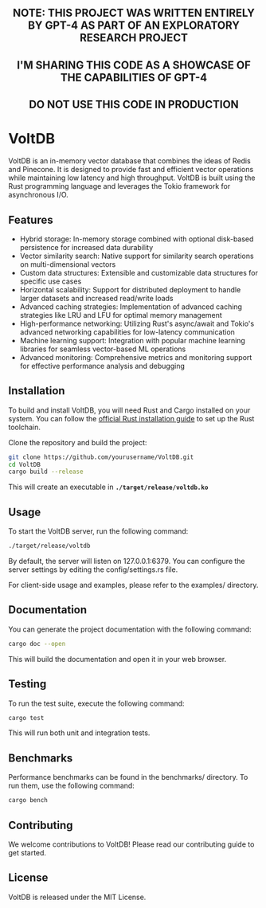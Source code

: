 <h2 align="center">NOTE: THIS PROJECT WAS WRITTEN ENTIRELY BY GPT-4 AS PART OF AN EXPLORATORY RESEARCH PROJECT</h2>
<h2 align="center">I'M SHARING THIS CODE AS A SHOWCASE OF THE CAPABILITIES OF GPT-4</h2>
<h2 align="center">DO NOT USE THIS CODE IN PRODUCTION</h2>

# VoltDB

VoltDB is an in-memory vector database that combines the ideas of Redis and Pinecone. It is designed to provide fast and efficient vector operations while maintaining low latency and high throughput. VoltDB is built using the Rust programming language and leverages the Tokio framework for asynchronous I/O.

## Features

- Hybrid storage: In-memory storage combined with optional disk-based persistence for increased data durability
- Vector similarity search: Native support for similarity search operations on multi-dimensional vectors
- Custom data structures: Extensible and customizable data structures for specific use cases
- Horizontal scalability: Support for distributed deployment to handle larger datasets and increased read/write loads
- Advanced caching strategies: Implementation of advanced caching strategies like LRU and LFU for optimal memory management
- High-performance networking: Utilizing Rust's async/await and Tokio's advanced networking capabilities for low-latency communication
- Machine learning support: Integration with popular machine learning libraries for seamless vector-based ML operations
- Advanced monitoring: Comprehensive metrics and monitoring support for effective performance analysis and debugging

## Installation

To build and install VoltDB, you will need Rust and Cargo installed on your system. You can follow the [official Rust installation guide](https://www.rust-lang.org/tools/install) to set up the Rust toolchain.

Clone the repository and build the project:

```sh
git clone https://github.com/yourusername/VoltDB.git
cd VoltDB
cargo build --release
```
This will create an executable in **`./target/release/voltdb.ko`**

## Usage
To start the VoltDB server, run the following command:

```sh
./target/release/voltdb
```

By default, the server will listen on 127.0.0.1:6379. You can configure the server settings by editing the config/settings.rs file.

For client-side usage and examples, please refer to the examples/ directory.

## Documentation
You can generate the project documentation with the following command:

```sh
cargo doc --open
```
This will build the documentation and open it in your web browser.

## Testing
To run the test suite, execute the following command:

```sh
cargo test
```
This will run both unit and integration tests.

## Benchmarks
Performance benchmarks can be found in the benchmarks/ directory. To run them, use the following command:

```sh
cargo bench
```

## Contributing
We welcome contributions to VoltDB! Please read our contributing guide to get started.

## License
VoltDB is released under the MIT License.
